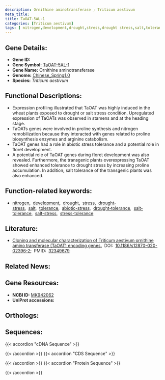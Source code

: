 ```yaml
---
description: Ornithine aminotransferase ; Triticum aestivum
meta_title:
title: TaOAT-5AL-1
categories: [Triticum aestivum]
tags: [ nitrogen,development,drought,stress,drought stress,salt,tolerance,abiotic stress,drought tolerance,salt tolerance,salt stress,stress tolerance ]
---
```


## Gene Details:
- **Gene ID:** []()
- **Gene Symbol:** <u>TaOAT-5AL-1</u>
- **Gene Name:** Ornithine aminotransferase
- **Genome:** [Chinese_Spring1.0](https://ensembl.gramene.org/Triticum_aestivum/Info/Index)
- **Species:** *Triticum aestivum*

## Functional Descriptions:
   - Expression profiling illustrated that TaOAT was highly induced in the wheat plants exposed to drought or salt stress condition. Upregulated expression of TaOATs was observed in stamens and at the heading stage.
   - TaOATs genes were involved in proline synthesis and nitrogen remobilization because they interacted with genes related to proline biosynthesis enzymes and arginine catabolism.
   - TaOAT genes had a role in abiotic stress tolerance and a potential role in floret development.
   - A potential role of TaOAT genes during floret development was also revealed. Furthermore, the transgenic plants overexpressing TaOAT showed enhanced tolerance to drought stress by increasing proline accumulation. In addition, salt tolerance of the transgenic plants was also enhanced.

## Function-related keywords:
   - [nitrogen](/tags/nitrogen/),&nbsp;&nbsp;[development](/tags/development/),&nbsp;&nbsp;[drought](/tags/drought/),&nbsp;&nbsp;[stress](/tags/stress/),&nbsp;&nbsp;[drought-stress](/tags/drought-stress/),&nbsp;&nbsp;[salt](/tags/salt/),&nbsp;&nbsp;[tolerance](/tags/tolerance/),&nbsp;&nbsp;[abiotic-stress](/tags/abiotic-stress/),&nbsp;&nbsp;[drought-tolerance](/tags/drought-tolerance/),&nbsp;&nbsp;[salt-tolerance](/tags/salt-tolerance/),&nbsp;&nbsp;[salt-stress](/tags/salt-stress/),&nbsp;&nbsp;[stress-tolerance](/tags/stress-tolerance/)

## Literature:
   - [Cloning and molecular characterization of Triticum aestivum ornithine amino transferase (TaOAT) encoding genes.](https://doi.org/10.1186/s12870-020-02396-2)&nbsp;&nbsp;DOI:&nbsp;&nbsp;[10.1186/s12870-020-02396-2](https://doi.org/10.1186/s12870-020-02396-2);&nbsp;&nbsp;PMID:&nbsp;&nbsp;[32349679](https://pubmed.ncbi.nlm.nih.gov/32349679/)

## Related News:

## Gene Resources:
- **NCBI ID:**  [MK942062](https://www.ncbi.nlm.nih.gov/gene/?term=MK942062)
- **UniProt accessions:**  [](https://www.uniprot.org/uniprotkb//entry)

## Orthologs:

## Sequences:
{{< accordion "cDNA Sequence" >}}

{{< /accordion >}}
{{< accordion "CDS Sequence" >}}

{{< /accordion >}}
{{< accordion "Protein Sequence" >}}

{{< /accordion >}}
